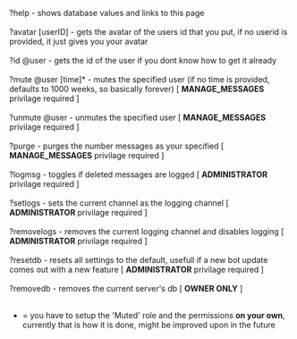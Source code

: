?help - shows database values and links to this page <br /> <br />
?avatar \[userID\] - gets the avatar of the users id that you put, if no userid is provided, it just gives you your avatar <br /> <br />
?id @user - gets the id of the user if you dont know how to get it already <br /> <br />
?mute @user \[time\]* - mutes the specified user \(if no time is provided, defaults to 1000 weeks, so basically forever\) [ **MANAGE_MESSAGES** privilage required ] <br /> <br />
?unmute @user - unmutes the specified user [ **MANAGE_MESSAGES** privilage required ] <br /> <br />
?purge <number> - purges the number messages as your specified [ **MANAGE_MESSAGES** privilage required ] <br /> <br />
?logmsg - toggles if deleted messages are logged [ **ADMINISTRATOR** privilage required ] <br /> <br />
?setlogs - sets the current channel as the logging channel [ **ADMINISTRATOR** privilage required ] <br /> <br />
?removelogs - removes the current logging channel and disables logging [ **ADMINISTRATOR** privilage required ] <br /> <br />
?resetdb - resets all settings to the default, usefull if a new bot update comes out with a new feature [ **ADMINISTRATOR** privilage required ] <br /> <br />
?removedb - removes the current server's db [ **OWNER ONLY** ] <br /> <br />

* = you have to setup the 'Muted' role and the permissions **on your own**, currently that is how it is done, might be improved upon in the future
